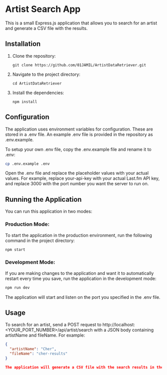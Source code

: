 # Artist Search App

This is a small Express.js application that allows you to search for an artist and generate a CSV file with the results.

## Installation

1. Clone the repository:
   ```
   git clone https://github.com/01JAMIL/ArtistDataRetriever.git
   ```
2. Navigate to the project directory:
   ```
   cd ArtistDataRetriever
   ```
3. Install the dependencies:
   ```
   npm install
   ```

## Configuration

The application uses environment variables for configuration. These are stored in a .env file. An example .env file is provided in the repository as .env.example.

To setup your own .env file, copy the .env.example file and rename it to .env:

```bash
cp .env.example .env
```

Open the .env file and replace the placeholder values with your actual values. For example, replace your-api-key with your actual
Last.fm API key, and replace 3000 with the port number you want the server to run on.

## Running the Application

You can run this application in two modes:

### Production Mode:

To start the application in the production environment, run the following command in the project directory:

```bash
npm start
```

### Development Mode:

If you are making changes to the application and want it to automatically restart every time you save, run the application in the development mode:

```bash
npm run dev
```

The application will start and listen on the port you specified in the .env file.

## Usage

To search for an artist, send a POST request to http://localhost:<YOUR_PORT_NUMBER>/api/artist/search with a JSON body containing artistName and fileName. For example:

```json
{
  "artistName": "Cher",
  "fileName": "cher-results"
}

The application will generate a CSV file with the search results in the GeneratedArtistsCSVFiles directory.
```
